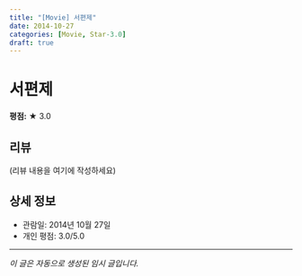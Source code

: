 ```yaml
---
title: "[Movie] 서편제"
date: 2014-10-27
categories: [Movie, Star-3.0]
draft: true
---
```


# 서편제

**평점:** ★ 3.0

## 리뷰

(리뷰 내용을 여기에 작성하세요)

## 상세 정보

- 관람일: 2014년 10월 27일
- 개인 평점: 3.0/5.0

---

*이 글은 자동으로 생성된 임시 글입니다.*
